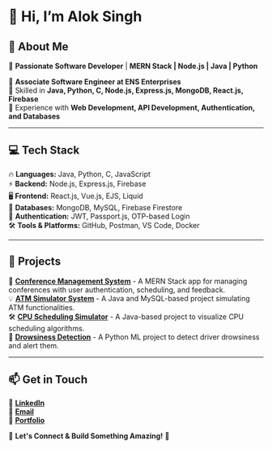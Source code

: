# 👋 Hi, I’m **Alok Singh**  

## 👀 About Me  
🚀 **Passionate Software Developer** | **MERN Stack | Node.js | Java | Python**  

🔹 **Associate Software Engineer at ENS Enterprises**  
🔹 Skilled in **Java, Python, C, Node.js, Express.js, MongoDB, React.js, Firebase**  
🔹 Experience with **Web Development, API Development, Authentication, and Databases**  

---

## 💻 **Tech Stack**  
🔥 **Languages:** Java, Python, C, JavaScript  
⚡ **Backend:** Node.js, Express.js, Firebase  
🖥️ **Frontend:** React.js, Vue.js, EJS, Liquid  
💾 **Databases:** MongoDB, MySQL, Firebase Firestore  
🔑 **Authentication:** JWT, Passport.js, OTP-based Login  
🛠️ **Tools & Platforms:** GitHub, Postman, VS Code, Docker  

---

## 📌 **Projects**  
🚀 **[Conference Management System](#)** - A MERN Stack app for managing conferences with user authentication, scheduling, and feedback.  
💡 **[ATM Simulator System](#)** - A Java and MySQL-based project simulating ATM functionalities.  
🛠️ **[CPU Scheduling Simulator](#)** - A Java-based project to visualize CPU scheduling algorithms.  
🧠 **[Drowsiness Detection](#)** - A Python ML project to detect driver drowsiness and alert them.  

---

## 📫 **Get in Touch**  
💼 [**LinkedIn**](https://www.linkedin.com/in/alok-singh)  
📧 [**Email**](mailto:aloksinghrcr65@gmail.com)  
🔗 [**Portfolio**](https://aloktech.vercel.app/)


🌟 **Let's Connect & Build Something Amazing!** 🚀  
